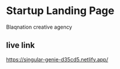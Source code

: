 # Startup Landing Page
Blaqnation creative agency

## live link 
https://singular-genie-d35cd5.netlify.app/



